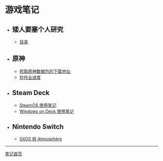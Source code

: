 # 游戏笔记

+ ## 矮人要塞个人研究
    + [目录](./howToDwarfFortress/README.md)

+ ## 原神
   + [抓取原神数据包的下载地址](./genshin/downloadDataDirectly.md)
   + [抄作业进度](./genshin/copyHomework.md)

+ ## Steam Deck
    + [SteamOS 使用笔记](./steamDeck/steamOSNotes.md)
    + [Windows on Deck 使用笔记](./steamDeck/winDeckNotes.md)

+ ## Nintendo Switch
    + [SXOS 转 Atmosphère](./nintendo/switch/sxosToAtmosphere.md)

---

[笔记首页](../README.md)